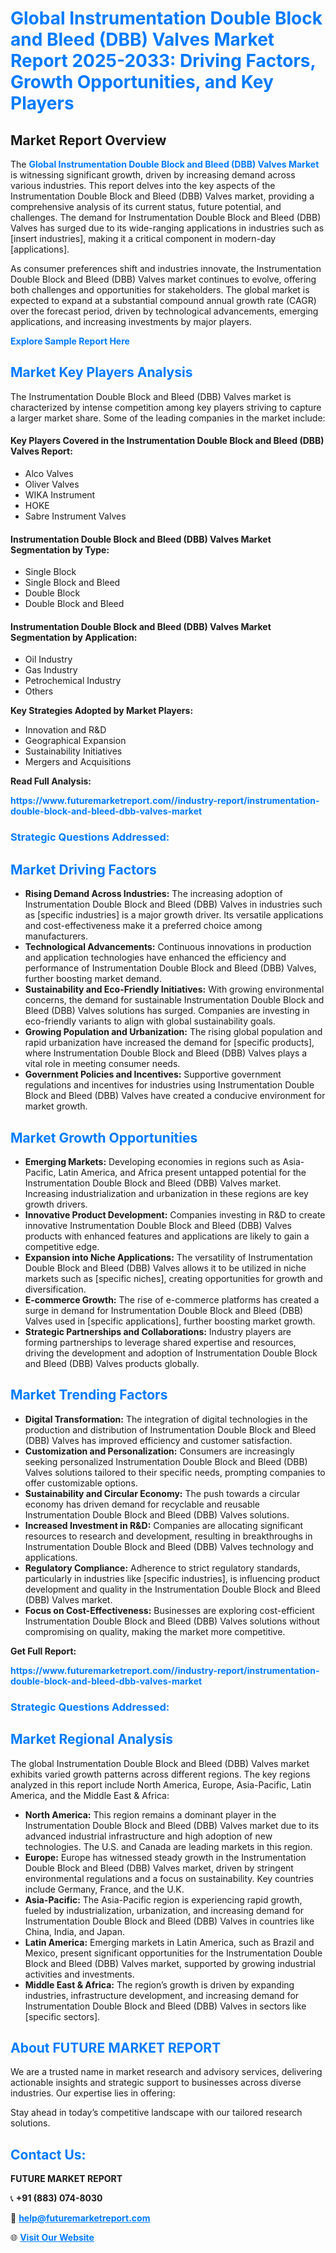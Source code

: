 <h1 style="color: #007BFF;">Global Instrumentation Double Block and Bleed (DBB) Valves Market Report 2025-2033: Driving Factors, Growth Opportunities, and Key Players</h1>

<section id="overview">
<h2>Market Report Overview</h2>
<p>The <a href="https://www.futuremarketreport.com//industry-report/instrumentation-double-block-and-bleed-dbb-valves-market" style="color: #007BFF; text-decoration: none;"><strong>Global Instrumentation Double Block and Bleed (DBB) Valves Market</strong></a> is witnessing significant growth, driven by increasing demand across various industries. This report delves into the key aspects of the Instrumentation Double Block and Bleed (DBB) Valves market, providing a comprehensive analysis of its current status, future potential, and challenges. The demand for Instrumentation Double Block and Bleed (DBB) Valves has surged due to its wide-ranging applications in industries such as [insert industries], making it a critical component in modern-day [applications].</p>
<p>As consumer preferences shift and industries innovate, the Instrumentation Double Block and Bleed (DBB) Valves market continues to evolve, offering both challenges and opportunities for stakeholders. The global market is expected to expand at a substantial compound annual growth rate (CAGR) over the forecast period, driven by technological advancements, emerging applications, and increasing investments by major players.</p>
</section>

<section id="overview">
<p><a href="https://www.futuremarketreport.com//request-sample/reportId=92453" style="color: #007BFF; text-decoration: none;"><strong>Explore Sample Report Here</strong></a></p>
</section>

<section id="key-players">
<h2 style="color: #007BFF;">Market Key Players Analysis</h2>
<p>The Instrumentation Double Block and Bleed (DBB) Valves market is characterized by intense competition among key players striving to capture a larger market share. Some of the leading companies in the market include:</p>
<h4>Key Players Covered in the Instrumentation Double Block and Bleed (DBB) Valves Report:</h4>
<ul><li>Alco Valves</li><li>Oliver Valves</li><li>WIKA Instrument</li><li>HOKE</li><li>Sabre Instrument Valves</li></ul>
<h4>Instrumentation Double Block and Bleed (DBB) Valves Market Segmentation by Type:</h4>
<ul><li>Single Block</li><li>Single Block and Bleed</li><li>Double Block</li><li>Double Block and Bleed</li></ul>

<h4>Instrumentation Double Block and Bleed (DBB) Valves Market Segmentation by Application:</h4>
<ul><li>Oil Industry</li><li>Gas Industry</li><li>Petrochemical Industry</li><li>Others</li></ul>
<p><strong>Key Strategies Adopted by Market Players:</strong></p>
<ul>
<li>Innovation and R&D</li>
<li>Geographical Expansion</li>
<li>Sustainability Initiatives</li>
<li>Mergers and Acquisitions</li>
</ul>
</section>

<section>
<p><strong>Read Full Analysis: </strong></p><a href="https://www.futuremarketreport.com//industry-report/instrumentation-double-block-and-bleed-dbb-valves-market" style="color: #007BFF; text-decoration: none;"><strong>https://www.futuremarketreport.com//industry-report/instrumentation-double-block-and-bleed-dbb-valves-market</strong></a>
<h3 style="color: #007BFF;">Strategic Questions Addressed:</h3>
</section>

<section id="driving-factors">
<h2 style="color: #007BFF;">Market Driving Factors</h2>
<ul>
<li><strong>Rising Demand Across Industries:</strong> The increasing adoption of Instrumentation Double Block and Bleed (DBB) Valves in industries such as [specific industries] is a major growth driver. Its versatile applications and cost-effectiveness make it a preferred choice among manufacturers.</li>
<li><strong>Technological Advancements:</strong> Continuous innovations in production and application technologies have enhanced the efficiency and performance of Instrumentation Double Block and Bleed (DBB) Valves, further boosting market demand.</li>
<li><strong>Sustainability and Eco-Friendly Initiatives:</strong> With growing environmental concerns, the demand for sustainable Instrumentation Double Block and Bleed (DBB) Valves solutions has surged. Companies are investing in eco-friendly variants to align with global sustainability goals.</li>
<li><strong>Growing Population and Urbanization:</strong> The rising global population and rapid urbanization have increased the demand for [specific products], where Instrumentation Double Block and Bleed (DBB) Valves plays a vital role in meeting consumer needs.</li>
<li><strong>Government Policies and Incentives:</strong> Supportive government regulations and incentives for industries using Instrumentation Double Block and Bleed (DBB) Valves have created a conducive environment for market growth.</li>
</ul>
</section>

<section id="growth-opportunities">
<h2 style="color: #007BFF;">Market Growth Opportunities</h2>
<ul>
<li><strong>Emerging Markets:</strong> Developing economies in regions such as Asia-Pacific, Latin America, and Africa present untapped potential for the Instrumentation Double Block and Bleed (DBB) Valves market. Increasing industrialization and urbanization in these regions are key growth drivers.</li>
<li><strong>Innovative Product Development:</strong> Companies investing in R&D to create innovative Instrumentation Double Block and Bleed (DBB) Valves products with enhanced features and applications are likely to gain a competitive edge.</li>
<li><strong>Expansion into Niche Applications:</strong> The versatility of Instrumentation Double Block and Bleed (DBB) Valves allows it to be utilized in niche markets such as [specific niches], creating opportunities for growth and diversification.</li>
<li><strong>E-commerce Growth:</strong> The rise of e-commerce platforms has created a surge in demand for Instrumentation Double Block and Bleed (DBB) Valves used in [specific applications], further boosting market growth.</li>
<li><strong>Strategic Partnerships and Collaborations:</strong> Industry players are forming partnerships to leverage shared expertise and resources, driving the development and adoption of Instrumentation Double Block and Bleed (DBB) Valves products globally.</li>
</ul>
</section>

<section id="trending-factors">
<h2 style="color: #007BFF;">Market Trending Factors</h2>
<ul>
<li><strong>Digital Transformation:</strong> The integration of digital technologies in the production and distribution of Instrumentation Double Block and Bleed (DBB) Valves has improved efficiency and customer satisfaction.</li>
<li><strong>Customization and Personalization:</strong> Consumers are increasingly seeking personalized Instrumentation Double Block and Bleed (DBB) Valves solutions tailored to their specific needs, prompting companies to offer customizable options.</li>
<li><strong>Sustainability and Circular Economy:</strong> The push towards a circular economy has driven demand for recyclable and reusable Instrumentation Double Block and Bleed (DBB) Valves solutions.</li>
<li><strong>Increased Investment in R&D:</strong> Companies are allocating significant resources to research and development, resulting in breakthroughs in Instrumentation Double Block and Bleed (DBB) Valves technology and applications.</li>
<li><strong>Regulatory Compliance:</strong> Adherence to strict regulatory standards, particularly in industries like [specific industries], is influencing product development and quality in the Instrumentation Double Block and Bleed (DBB) Valves market.</li>
<li><strong>Focus on Cost-Effectiveness:</strong> Businesses are exploring cost-efficient Instrumentation Double Block and Bleed (DBB) Valves solutions without compromising on quality, making the market more competitive.</li>
</ul>
</section>

<section>
<p><strong>Get Full Report: </strong></p><a href="https://www.futuremarketreport.com//industry-report/instrumentation-double-block-and-bleed-dbb-valves-market" style="color: #007BFF; text-decoration: none;"><strong>https://www.futuremarketreport.com//industry-report/instrumentation-double-block-and-bleed-dbb-valves-market</strong></a>
<h3 style="color: #007BFF;">Strategic Questions Addressed:</h3>
</section>


<section id="regional-analysis">
<h2 style="color: #007BFF;">Market Regional Analysis</h2>
<p>The global Instrumentation Double Block and Bleed (DBB) Valves market exhibits varied growth patterns across different regions. The key regions analyzed in this report include North America, Europe, Asia-Pacific, Latin America, and the Middle East & Africa:</p>
<ul>
<li><strong>North America:</strong> This region remains a dominant player in the Instrumentation Double Block and Bleed (DBB) Valves market due to its advanced industrial infrastructure and high adoption of new technologies. The U.S. and Canada are leading markets in this region.</li>
<li><strong>Europe:</strong> Europe has witnessed steady growth in the Instrumentation Double Block and Bleed (DBB) Valves market, driven by stringent environmental regulations and a focus on sustainability. Key countries include Germany, France, and the U.K.</li>
<li><strong>Asia-Pacific:</strong> The Asia-Pacific region is experiencing rapid growth, fueled by industrialization, urbanization, and increasing demand for Instrumentation Double Block and Bleed (DBB) Valves in countries like China, India, and Japan.</li>
<li><strong>Latin America:</strong> Emerging markets in Latin America, such as Brazil and Mexico, present significant opportunities for the Instrumentation Double Block and Bleed (DBB) Valves market, supported by growing industrial activities and investments.</li>
<li><strong>Middle East & Africa:</strong> The region’s growth is driven by expanding industries, infrastructure development, and increasing demand for Instrumentation Double Block and Bleed (DBB) Valves in sectors like [specific sectors].</li>
</ul>
</section>

<footer>
<h2 style="color: #007BFF;">About FUTURE MARKET REPORT</h2>
<p>We are a trusted name in market research and advisory services, delivering actionable insights and strategic support to businesses across diverse industries. Our expertise lies in offering:</p>

<p>Stay ahead in today’s competitive landscape with our tailored research solutions.</p>

<h2 style="color: #007BFF;">Contact Us:</h2>
<p><strong>FUTURE MARKET REPORT</strong></p>
<p>📞 <strong>+91 (883) 074-8030</strong></p>
<p>📧 <strong><a href="mailto:help@futuremarketreport.com" style="color: #007BFF;">help@futuremarketreport.com</a></strong></p>
<p>🌐 <strong><a href="https://www.futuremarketreport.com/" style="color: #007BFF;">Visit Our Website</a></strong></p>
</footer>